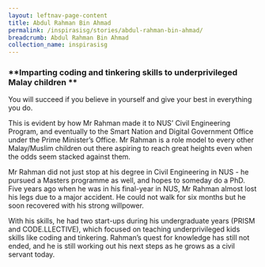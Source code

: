 ```yaml
---
layout: leftnav-page-content
title: Abdul Rahman Bin Ahmad
permalink: /inspirasisg/stories/abdul-rahman-bin-ahmad/ 
breadcrumb: Abdul Rahman Bin Ahmad
collection_name: inspirasisg
---
```


### **Imparting coding and tinkering skills to underprivileged Malay children **

You will succeed if you believe in yourself and give your best in everything you do. 
 
This is evident by how Mr Rahman made it to NUS’ Civil Engineering Program, and eventually to the Smart Nation and Digital Government Office under the Prime Minister’s Office. Mr Rahman is a role model to every other Malay/Muslim children out there aspiring to reach great heights even when the odds seem stacked against them. 
 
Mr Rahman did not just stop at his degree in Civil Engineering in NUS - he pursued a Masters programme as well, and hopes to someday do a PhD. Five years ago when he was in his final-year in NUS, Mr Rahman almost lost his legs due to a major accident. He could not walk for six months but he soon recovered with his strong willpower. 
 
With his skills, he had two start-ups during his undergraduate years (PRISM and CODE.LLECTIVE), which focused on teaching underprivileged kids skills like coding and tinkering. Rahman’s quest for knowledge has still not ended, and he is still working out his next steps as he grows as a civil servant today.

